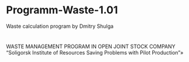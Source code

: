 # Programm-Waste-1.01
Waste calculation program by Dmitry Shulga
#
WASTE MANAGEMENT PROGRAM IN OPEN JOINT STOCK COMPANY
“Soligorsk Institute of Resources Saving Problems with Pilot Production”»
